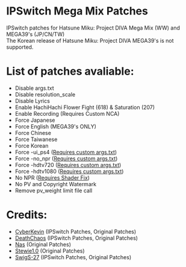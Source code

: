 # IPSwitch Mega Mix Patches

IPSwitch patches for Hatsune Miku: Project DIVA Mega Mix (WW) and MEGA39's (JP/CN/TW)   
The Korean release of Hatsune Miku: Project DIVA MEGA39's is not supported.

# List of patches avaliable:
* Disable args.txt
* Disable resolution_scale
* Disable Lyrics
* Enable HachiHachi Flower Fight (618) & Saturation (207)
* Enable Recording (Requires Custom NCA)
* Force Japanese
* Force English (MEGA39's ONLY)
* Force Chinese 
* Force Taiwanese
* Force Korean 
* Force -ui_ps4 ([Requires custom args.txt](https://github.com/oocyberkevinoo/IPSwitch-MegaMix-Patches/raw/master/Required%20Files/args.txt))
* Force -no_npr ([Requires custom args.txt](https://github.com/oocyberkevinoo/IPSwitch-MegaMix-Patches/raw/master/Required%20Files/args.txt))
* Force -hdtv720 ([Requires custom args.txt](https://github.com/oocyberkevinoo/IPSwitch-MegaMix-Patches/raw/master/Required%20Files/args.txt))
* Force -hdtv1080 ([Requires custom args.txt](https://github.com/oocyberkevinoo/IPSwitch-MegaMix-Patches/raw/master/Required%20Files/args.txt))
* No NPR ([Requires Shader Fix](https://drive.google.com/drive/folders/1nmPeK2Pc0NOGCxTX2oyOyXdp5xCoDDyF?usp=sharing))
* No PV and Copyright Watermark
* Remove pv_weight limit file call

# Credits:
* [CyberKevin](https://github.com/oocyberkevinoo) (IPSwitch Patches, Original Patches)
* [DeathChaos](https://github.com/DeathChaos25) (IPSwitch Patches, Original Patches)
* [Nas](https://github.com/nastys) (Original Patches)
* [Stewie1.0](https://github.com/Stewie100) (Original Patches)
* [SwigS-27](https://github.com/SwigS-27) (IPSwitch Patches, Original Patches)
